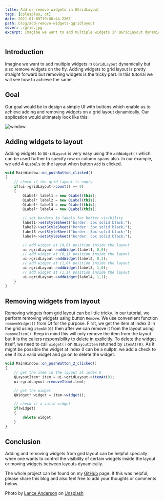 ```yaml
---
title: Add or remove widgets in QGridLayout
tags: [cplusplus, qt]
date: 2021-01-09T19:00:44.226Z
path: blog/add-remove-widgets-qgridlayout
cover: ./grid.jpg
excerpt: Imagine we want to add multiple widgets in QGridLayout dynamically but also remove widgets on the fly.
---
```


## Introduction

Imagine we want to add multiple widgets in `QGridLayout` dynamically but also remove widgets on the fly. Adding widgets to grid layout is pretty straight forward but removing widgets is the tricky part. In this tutorial we will see how to achieve the same.

## Goal

Our goal would be to design a simple UI with buttons which enable us to achieve adding and removing widgets on a grid layout dynamically. Our application would ultimately look like this:

![window](https://user-images.githubusercontent.com/13438870/104120970-31e1f580-533b-11eb-95ad-5affd22844c9.gif)

## Adding widgets to layout

Adding widgets to `QGridLayout` is very easy using the `addWidget()` which can be used further to specify row or column spans also. In our example, we add 4 `QLabel`s to the layout when button `Add` is clicked.

```jsx
void MainWindow::on_pushButton_clicked()
{
    // check if the grid layout is empty
    if(ui->gridLayout->count() == 0)
    {
        QLabel* label1 = new QLabel(this);
        QLabel* label2 = new QLabel(this);
        QLabel* label3 = new QLabel(this);
        QLabel* label4 = new QLabel(this);

        // set borders to labels for better visibility
        label1->setStyleSheet("border: 3px solid black;");
        label2->setStyleSheet("border: 3px solid black;");
        label3->setStyleSheet("border: 3px solid black;");
        label4->setStyleSheet("border: 3px solid black;");

        // add widget at (0,0) position inside the layout
        ui->gridLayout->addWidget(label1, 0,0);
        // add widget at (0,1) position inside the layout
        ui->gridLayout->addWidget(label2, 0,1);
        // add widget at (1,0) position inside the layout
        ui->gridLayout->addWidget(label3, 1,0);
        // add widget at (1,1) position inside the layout
        ui->gridLayout->addWidget(label4, 1,1);
    }
}

```

## Removing widgets from layout

Removing widgets from grid layout can be little tricky. In our tutorial, we perform removing widgets using button `Remove`. We use convenient function `removeWidget()` from Qt for the purpose. First, we get the item at index 0 in the grid using `itemAt(0)` then after we can remove it from the layout using `removeItem()`. Keep in mind this will only remove the item from the layout but it is the callers responsibility to delete in explicitly. To delete the widget itself, we need to call `widget()` on `QLayoutItem` returned by `itemAt(0)`. As it might be possible the widget at index 0 can be a nullptr, we add a check to see if its a valid widget and go on to delete the widget.

```jsx
void MainWindow::on_pushButton_2_clicked()
{
    // get the item in the layout at index 0
    QLayoutItem* item = ui->gridLayout->itemAt(0);
    ui->gridLayout->removeItem(item);

    // get the widget
    QWidget* widget = item->widget();

    // check if a valid widget
    if(widget)
    {
        delete widget;
    }
}
```

## Conclusion

Adding and removing widgets from grid layout can be helpful specially when one wants to control the visibility of certain widgets inside the layout or moving widgets between layouts dynamically.

The whole project can be found on my [GitHub](https://github.com/SurKM9/GridLayoutTest) page. If this was helpful, please share this blog and also feel free to add your thoughts or comments below.


<span>Photo by <a href="https://unsplash.com/@lanceanderson?utm_source=unsplash&amp;utm_medium=referral&amp;utm_content=creditCopyText">Lance Anderson</a> on <a href="https://unsplash.com/s/photos/grid?utm_source=unsplash&amp;utm_medium=referral&amp;utm_content=creditCopyText">Unsplash</a></span>
